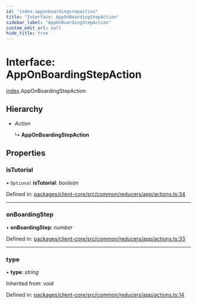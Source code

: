 ```yaml
---
id: "index.apponboardingstepaction"
title: "Interface: AppOnBoardingStepAction"
sidebar_label: "AppOnBoardingStepAction"
custom_edit_url: null
hide_title: true
---
```


# Interface: AppOnBoardingStepAction

[index](../modules/index.md).AppOnBoardingStepAction

## Hierarchy

* *Action*

  ↳ **AppOnBoardingStepAction**

## Properties

### isTutorial

• `Optional` **isTutorial**: *boolean*

Defined in: [packages/client-core/src/common/reducers/app/actions.ts:34](https://github.com/xr3ngine/xr3ngine/blob/716a06460/packages/client-core/src/common/reducers/app/actions.ts#L34)

___

### onBoardingStep

• **onBoardingStep**: *number*

Defined in: [packages/client-core/src/common/reducers/app/actions.ts:33](https://github.com/xr3ngine/xr3ngine/blob/716a06460/packages/client-core/src/common/reducers/app/actions.ts#L33)

___

### type

• **type**: *string*

Inherited from: void

Defined in: [packages/client-core/src/common/reducers/app/actions.ts:14](https://github.com/xr3ngine/xr3ngine/blob/716a06460/packages/client-core/src/common/reducers/app/actions.ts#L14)
